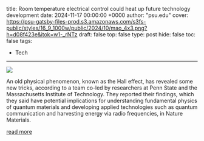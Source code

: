 title: Room temperature electrical control could heat up future technology development
date: 2024-11-17 00:00:00 +0000
author: "psu.edu"
cover: https://psu-gatsby-files-prod.s3.amazonaws.com/s3fs-public/styles/16_9_1000w/public/2024/10/mao_4x3.png?h=d08f423e&itok=w1-_rNTz
draft: false
top: false
type: post
hide: false
toc: false
tags:
  - Tech
---

![](https://psu-gatsby-files-prod.s3.amazonaws.com/s3fs-public/styles/16_9_1000w/public/2024/10/mao_4x3.png?h=d08f423e&itok=w1-_rNTz)

An old physical phenomenon, known as the Hall effect, has revealed some new tricks, according to a team co-led by researchers at Penn State and the Massachusetts Institute of Technology. They reported their findings, which they said have potential implications for understanding fundamental physics of quantum materials and developing applied technologies such as quantum communication and harvesting energy via radio frequencies, in Nature Materials.

[read more](https://www.psu.edu/news/research/story/room-temperature-electrical-control-could-heat-future-technology-development)
